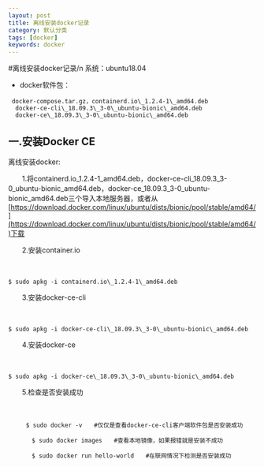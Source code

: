 ```yaml
---
layout: post
title: 离线安装docker记录
category: 默认分类
tags: [docker]
keywords: docker
---
```


#离线安装docker记录/n
系统：ubuntu18.04

  - docker软件包：
  
```
 docker-compose.tar.gz，containerd.io\_1.2.4-1\_amd64.deb
  docker-ce-cli\_18.09.3\_3-0\_ubuntu-bionic\_amd64.deb
  docker-ce\_18.09.3\_3-0\_ubuntu-bionic\_amd64.deb
```

## 一.安装Docker CE

离线安装docker:

　　1.将containerd.io\_1.2.4-1\_amd64.deb，docker-ce-cli\_18.09.3\_3-0\_ubuntu-bionic\_amd64.deb，docker-ce\_18.09.3\_3-0\_ubuntu-bionic\_amd64.deb三个导入本地服务器，或者从[https://download.docker.com/linux/ubuntu/dists/bionic/pool/stable/amd64/](https://download.docker.com/linux/ubuntu/dists/bionic/pool/stable/amd64/)下载

　　2.安装container.io

　　　　
```
$ sudo apkg -i containerd.io\_1.2.4-1\_amd64.deb
```

　　3.安装docker-ce-cli

　　　　
```
$ sudo apkg -i docker-ce-cli\_18.09.3\_3-0\_ubuntu-bionic\_amd64.deb
```

　　4.安装docker-ce

　　　　
```
$ sudo apkg -i docker-ce\_18.09.3\_3-0\_ubuntu-bionic\_amd64.deb
```

　　5.检查是否安装成功

　
```
　　　$ sudo docker -v　　#仅仅是查看docker-ce-cli客户端软件包是否安装成功

　　　　$ sudo docker images　　#查看本地镜像，如果报错就是安装不成功

　　　　$ sudo docker run hello-world　　#在联网情况下检测是否安装成功
```